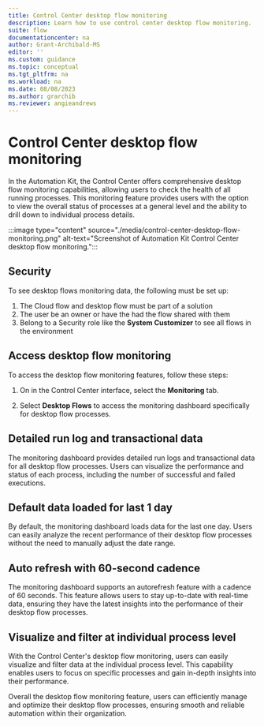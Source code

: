 ```yaml
---
title: Control Center desktop flow monitoring
description: Learn how to use control center desktop flow monitoring.
suite: flow
documentationcenter: na
author: Grant-Archibald-MS
editor: ''
ms.custom: guidance
ms.topic: conceptual
ms.tgt_pltfrm: na
ms.workload: na
ms.date: 08/08/2023
ms.author: grarchib
ms.reviewer: angieandrews
---
```


# Control Center desktop flow monitoring

In the Automation Kit, the Control Center offers comprehensive desktop flow monitoring capabilities, allowing users to check the health of all running processes. This monitoring feature provides users with the option to view the overall status of processes at a general level and the ability to drill down to individual process details.

:::image type="content" source="./media/control-center-desktop-flow-monitoring.png" alt-text="Screenshot of Automation Kit Control Center desktop flow monitoring.":::

## Security

To see desktop flows monitoring data, the following must be set up:

1. The Cloud flow and desktop flow must be part of a solution
1. The user be an owner or have the had the flow shared with them
1. Belong to a Security role like the **System Customizer** to see all flows in the environment

## Access desktop flow monitoring

To access the desktop flow monitoring features, follow these steps:

1. On in the Control Center interface, select the **Monitoring** tab.

1. Select **Desktop Flows** to access the monitoring dashboard specifically for desktop flow processes.

## Detailed run log and transactional data

The monitoring dashboard provides detailed run logs and transactional data for all desktop flow processes. Users can visualize the performance and status of each process, including the number of successful and failed executions.

## Default data loaded for last 1 day

By default, the monitoring dashboard loads data for the last one day. Users can easily analyze the recent performance of their desktop flow processes without the need to manually adjust the date range.

## Auto refresh with 60-second cadence

The monitoring dashboard supports an autorefresh feature with a cadence of 60 seconds. This feature allows users to stay up-to-date with real-time data, ensuring they have the latest insights into the performance of their desktop flow processes.

## Visualize and filter at individual process level

With the Control Center's desktop flow monitoring, users can easily visualize and filter data at the individual process level. This capability enables users to focus on specific processes and gain in-depth insights into their performance.

Overall the desktop flow monitoring feature, users can efficiently manage and optimize their desktop flow processes, ensuring smooth and reliable automation within their organization.

